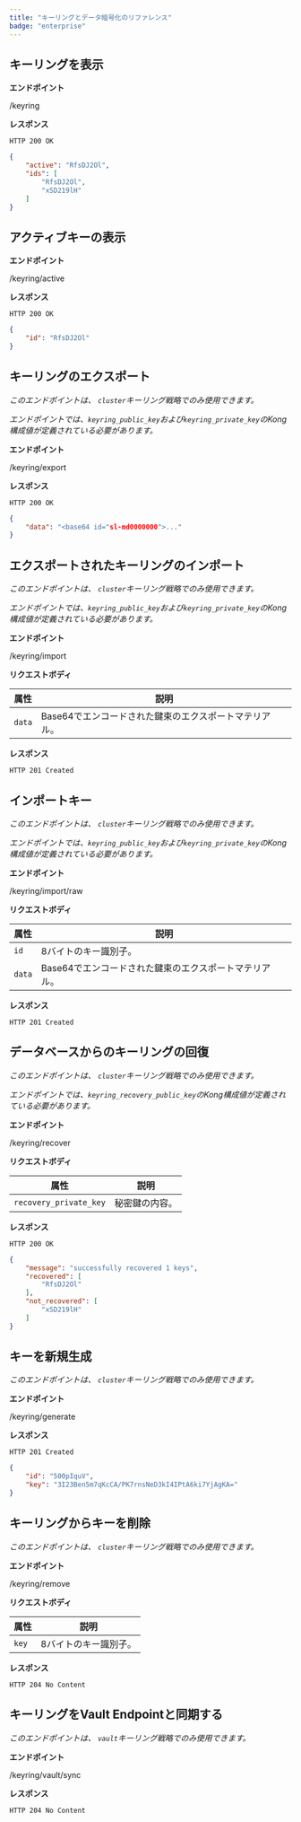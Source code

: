 ```yaml
---
title: "キーリングとデータ暗号化のリファレンス"
badge: "enterprise"
---
```

キーリングを表示
--------

**エンドポイント** 
<div class="endpoint get">/keyring</div> 

**レスポンス** 

    HTTP 200 OK

```json
{
    "active": "RfsDJ2Ol",
    "ids": [
        "RfsDJ2Ol",
        "xSD219lH"
    ]
}

```

アクティブキーの表示
----------

**エンドポイント** 
<div class="endpoint get">/keyring/active</div> 

**レスポンス** 

    HTTP 200 OK

```json
{
    "id": "RfsDJ2Ol"
}

```

キーリングのエクスポート
------------

*このエンドポイントは、 `cluster`キーリング戦略でのみ使用できます。* 

*エンドポイントでは、`keyring_public_key`および`keyring_private_key`のKong構成値が定義されている必要があります。* 

**エンドポイント** 
<div class="endpoint post">/keyring/export</div> 

**レスポンス** 

    HTTP 200 OK

```json
{
    "data": "<base64 id="sl-md0000000">..."
}
```

エクスポートされたキーリングのインポート
--------------------

*このエンドポイントは、 `cluster`キーリング戦略でのみ使用できます。* 

*エンドポイントでは、`keyring_public_key`および`keyring_private_key`のKong構成値が定義されている必要があります。* 

**エンドポイント** 
<div class="endpoint post">/keyring/import</div> 

**リクエストボディ** 

|   属性   |               説明               |
|--------|--------------------------------|
| `data` | Base64でエンコードされた鍵束のエクスポートマテリアル。 |

**レスポンス** 

    HTTP 201 Created

インポートキー
-------

*このエンドポイントは、 `cluster`キーリング戦略でのみ使用できます。* 

*エンドポイントでは、`keyring_public_key`および`keyring_private_key`のKong構成値が定義されている必要があります。* 

**エンドポイント** 
<div class="endpoint post">/keyring/import/raw</div> 

**リクエストボディ** 

|   属性   |               説明               |
|--------|--------------------------------|
| `id`   | 8バイトのキー識別子。                    |
| `data` | Base64でエンコードされた鍵束のエクスポートマテリアル。 |

**レスポンス** 

    HTTP 201 Created

データベースからのキーリングの回復
-----------------

*このエンドポイントは、 `cluster`キーリング戦略でのみ使用できます。* 

*エンドポイントでは、`keyring_recovery_public_key`のKong構成値が定義されている必要があります。* 

**エンドポイント** 
<div class="endpoint post">/keyring/recover</div> 

**リクエストボディ** 

|           属性           |   説明    |
|------------------------|---------|
| `recovery_private_key` | 秘密鍵の内容。 |

**レスポンス** 

    HTTP 200 OK

```json
{
    "message": "successfully recovered 1 keys",
    "recovered": [
        "RfsDJ2Ol"
    ],
    "not_recovered": [
        "xSD219lH"
    ]
}
```

キーを新規生成
-------

*このエンドポイントは、 `cluster`キーリング戦略でのみ使用できます。* 

**エンドポイント** 
<div class="endpoint post">/keyring/generate</div> 

**レスポンス** 

    HTTP 201 Created

```json
{
    "id": "500pIquV",
    "key": "3I23Ben5m7qKcCA/PK7rnsNeD3kI4IPtA6ki7YjAgKA="
}
```

キーリングからキーを削除
------------

*このエンドポイントは、 `cluster`キーリング戦略でのみ使用できます。* 

**エンドポイント** 
<div class="endpoint post">/keyring/remove</div> 

**リクエストボディ** 

|  属性   |     説明      |
|-------|-------------|
| `key` | 8バイトのキー識別子。 |

**レスポンス** 

    HTTP 204 No Content

キーリングをVault Endpointと同期する
-------------------------

*このエンドポイントは、 `vault`キーリング戦略でのみ使用できます。* 

**エンドポイント** 
<div class="endpoint post">/keyring/vault/sync</div> 

**レスポンス** 

    HTTP 204 No Content

